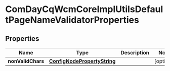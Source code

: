 
# ComDayCqWcmCoreImplUtilsDefaultPageNameValidatorProperties

## Properties
Name | Type | Description | Notes
------------ | ------------- | ------------- | -------------
**nonValidChars** | [**ConfigNodePropertyString**](ConfigNodePropertyString.md) |  |  [optional]



